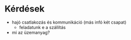  # Kérdések
 
 - hajó csatlakozás és kommunikáció (más infó két csapat)
    - feladatunk e a szállítás
 - mi az üzemanyag? 
